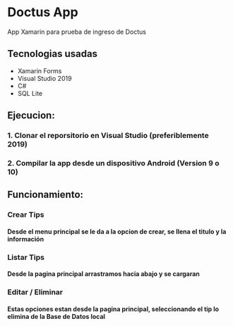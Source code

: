 # Doctus App
App Xamarin para prueba de ingreso de Doctus

## Tecnologias usadas
- Xamarin Forms
- Visual Studio 2019
- C#
- SQL Lite

## Ejecucion:
### 1. Clonar el reporsitorio en Visual Studio (preferiblemente 2019)
### 2. Compilar la app desde un dispositivo Android (Version 9 o 10)

## Funcionamiento:
### Crear Tips
#### Desde el menu principal se le da a la opcion de crear, se llena el titulo y la información
### Listar Tips
#### Desde la pagina principal arrastramos hacia abajo y se cargaran
### Editar / Eliminar
#### Estas opciones estan desde la pagina principal, seleccionando el tip lo elimina de la Base de Datos local
